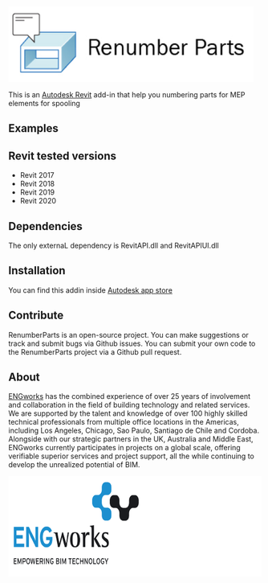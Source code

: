 [<img src="https://github.com/ENGworks-DEV/RenumberParts/blob/master/RenumberParts/Resources/LogoAndName-01.jpg" width="487.5" height="150">](https://engworks.com/renumber-parts/)

This is an [Autodesk Revit](https://www.autodesk.com/products/revit/overview) add-in that help you numbering parts for MEP elements for spooling

## Examples


## Revit tested versions

* Revit 2017
* Revit 2018
* Revit 2019
* Revit 2020

## Dependencies

The only externaL dependency is RevitAPI.dll and RevitAPIUI.dll

## Installation

You can find this addin inside [Autodesk app store](https://apps.autodesk.com/RVT/en/Detail/Index?id=6406217177150473185&appLang=en&os=Win64)

## Contribute ##

RenumberParts is an open-source project. You can make suggestions or track and submit bugs via Github issues.  You can submit your own code to the RenumberParts project via a Github pull request.

## About ##

[ENGworks](https://engworks.com/) has the combined experience of over 25 years of involvement and collaboration in the field of building technology and related services. We are supported by the talent and knowledge of over 100 highly skilled technical professionals from multiple office locations in the Americas, including Los Angeles, Chicago, Sao Paulo, Santiago de Chile and Cordoba. Alongside with our strategic partners in the UK, Australia and Middle East, ENGworks currently participates in projects on a global scale, offering verifiable superior services and project support, all the while continuing to develop the unrealized potential of BIM.

[<img src="https://github.com/ENGworks-DEV/RenumberParts/blob/master/RenumberParts/Resources/EngLogo-01.png" width="650" height="200">](https://engworks.com/)

